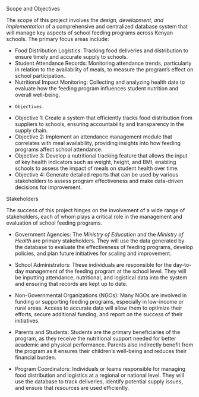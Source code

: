 Scope and Objectives

The scope of this project involves the *design, development, and implementation* of a comprehensive and centralized database system that will manage key aspects of school feeding programs across Kenyan schools. The primary focus areas include:
- Food Distribution Logistics: Tracking food deliveries and distribution to ensure timely and accurate supply to schools.
- Student Attendance Records: Monitoring attendance trends, particularly in relation to the availability of meals, to measure the program’s effect on school participation.
- Nutritional Impact Monitoring: Collecting and analyzing health data to evaluate how the feeding program influences student nutrition and overall well-being.
- 
      Objectives.
- Objective 1: Create a system that efficiently tracks food distribution from suppliers to schools, ensuring accountability and transparency in the supply chain.
- Objective 2: Implement an attendance management module that correlates with meal availability, providing insights into how feeding programs affect school attendance.
- Objective 3: Develop a nutritional tracking feature that allows the input of key health indicators such as weight, height, and BMI, enabling schools to assess the impact of meals on student health over time.
- Objective 4: Generate detailed reports that can be used by various stakeholders to assess program effectiveness and make data-driven decisions for improvement.

Stakeholders

The success of this project hinges on the involvement of a wide range of stakeholders, each of whom plays a critical role in the management and evaluation of school feeding programs.

- Government Agencies: The *Ministry of Education* and the *Ministry of Health* are primary stakeholders. They will use the data generated by the database to evaluate the effectiveness of feeding programs, develop policies, and plan future initiatives for scaling and improvement.
  
- School Administrators: These individuals are responsible for the day-to-day management of the feeding program at the school level. They will be inputting attendance, nutritional, and logistical data into the system and ensuring that records are kept up to date.
  
- Non-Governmental Organizations (NGOs): Many NGOs are involved in funding or supporting feeding programs, especially in low-income or rural areas. Access to accurate data will allow them to optimize their efforts, secure additional funding, and report on the success of their initiatives.
  
- Parents and Students: Students are the primary beneficiaries of the program, as they receive the nutritional support needed for better academic and physical performance. Parents also indirectly benefit from the program as it ensures their children’s well-being and reduces their financial burden.
  
- Program Coordinators: Individuals or teams responsible for managing food distribution and logistics at a regional or national level. They will use the database to track deliveries, identify potential supply issues, and ensure that resources are used efficiently.

